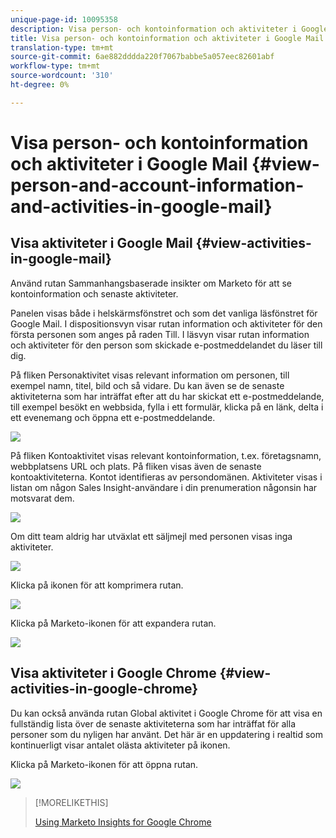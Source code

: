 ```yaml
---
unique-page-id: 10095358
description: Visa person- och kontoinformation och aktiviteter i Google Mail - Marketo Docs - Produktdokumentation
title: Visa person- och kontoinformation och aktiviteter i Google Mail
translation-type: tm+mt
source-git-commit: 6ae882dddda220f7067babbe5a057eec82601abf
workflow-type: tm+mt
source-wordcount: '310'
ht-degree: 0%

---
```



# Visa person- och kontoinformation och aktiviteter i Google Mail {#view-person-and-account-information-and-activities-in-google-mail}

## Visa aktiviteter i Google Mail {#view-activities-in-google-mail}

Använd rutan Sammanhangsbaserade insikter om Marketo för att se kontoinformation och senaste aktiviteter.

Panelen visas både i helskärmsfönstret och som det vanliga läsfönstret för Google Mail. I dispositionsvyn visar rutan information och aktiviteter för den första personen som anges på raden Till. I läsvyn visar rutan information och aktiviteter för den person som skickade e-postmeddelandet du läser till dig.

På fliken Personaktivitet visas relevant information om personen, till exempel namn, titel, bild och så vidare. Du kan även se de senaste aktiviteterna som har inträffat efter att du har skickat ett e-postmeddelande, till exempel besökt en webbsida, fylla i ett formulär, klicka på en länk, delta i ett evenemang och öppna ett e-postmeddelande.

![](assets/1.png)

På fliken Kontoaktivitet visas relevant kontoinformation, t.ex. företagsnamn, webbplatsens URL och plats. På fliken visas även de senaste kontoaktiviteterna. Kontot identifieras av persondomänen. Aktiviteter visas i listan om någon Sales Insight-användare i din prenumeration någonsin har motsvarat dem.

![](assets/2.png)

Om ditt team aldrig har utväxlat ett säljmejl med personen visas inga aktiviteter.

![](assets/3.png)

Klicka på ikonen för att komprimera rutan.

![](assets/4.png)

Klicka på Marketo-ikonen för att expandera rutan.

![](assets/image2015-10-6-15-3a43-3a22.png)

## Visa aktiviteter i Google Chrome {#view-activities-in-google-chrome}

Du kan också använda rutan Global aktivitet i Google Chrome för att visa en fullständig lista över de senaste aktiviteterna som har inträffat för alla personer som du nyligen har använt. Det här är en uppdatering i realtid som kontinuerligt visar antalet olästa aktiviteter på ikonen.

Klicka på Marketo-ikonen för att öppna rutan.

![](assets/image2015-10-6-15-3a32-3a52.png)

>[!MORELIKETHIS]
>
>[Using Marketo Insights for Google Chrome](/help/marketo/product-docs/marketo-sales-insight/msi-chrome-plugin/using-marketo-insights-for-google-chrome.md)

